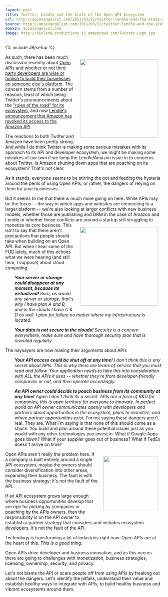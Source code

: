 ```yaml
---
layout: post
title: Twitter, Lendle and the State of the Open API Ecosystem
url: http://apievangelist.com/2011/03/22/twitter-lendle-and-the-state-of-the-open-api-ecosystem/
source: http://apievangelist.com/2011/03/22/twitter-lendle-and-the-state-of-the-open-api-ecosystem/
domain: apievangelist.com
image: http://kinlane-productions.s3.amazonaws.com/Twitter-Logo.jpg
---
```

{% include JB/setup %}<p><img style="padding: 15px;" src="http://kinlane-productions.s3.amazonaws.com/Twitter-Logo.jpg" alt="" width="250" align="right" />As such, there has been much discussion recently about <a title="Open APIs and whether or not third party developers are wise or follish to build their businesses on someones elses platform." href="http://blog.apievangelist.com/2011/03/22/twitter-lendle-and-the-state-of-the-open-api-ecosystem/">Open APIs and whether or not third party developers are wise or foolish to build their businesses on someone else's platform</a>.  The concern stems from a number of reasons, least of which being Twitter's pronouncements about the <a title="&quot;Rules of the Road&quot; for Its Ecosystem" href="http://dev.twitter.com/pages/api_terms">"rules of the road" for its ecosystem</a>, and now <a title="Lendles announcement that Amazon has revoked its access to the Amazon API" href="http://lendle.me/">Lendle's announcement that Amazon has revoked its access to the Amazon API</a>.<p></p>
The reactions to both Twitter and Amazon have been pretty strong.  And while I do think Twitter is making some serious mistakes with its approach to its API and developer ecosystem, we might be making some mistakes of our own if we lump the Lendle/Amazon issue in to concerns about Twitter.  Is Amazon shutting down apps that are poaching on its ecosystem?  That's not clear.<p></p>
As it stands, everyone seems to be stirring the pot and feeding the hysteria around the perils of using Open APIs, or rather, the dangers of relying on them for your businesses..<p></p>
But it seems to me that there is much more going on here.  While APIs may be the focus -- the way in which apps and websites are connecting to a larger platform -- we're also looking at larger conflicts with new business models, whether those are publishing and DRM in the case of Amazon and Lendle or whether those conflicts are around a startup still struggling to monetize its core business.
<img style="padding: 15px;" src="http://kinlane-productions.s3.amazonaws.com/AWS_LOGO_CMYK.jpg" alt="" width="250" align="right" />
This isn't to say that there aren't precautions that people should take when building on an Open API.  But when I hear some of the FUD lately, much of this echoes what we were hearing (and still hear, I suppose) about cloud computing.
<p style="padding-left: 30px;"><em><strong>Your server or storage could disappear at any moment, because its virtualized! </strong>Sure, as would any server or storage, that's why I have plan A and B, and in the clouds I have C &amp; D as well.  I plan for failure no matter where my infrastructure is located.</em>
<p style="padding-left: 30px;"><strong><em><strong>Your data is not secure in the clouds! </strong> </em></strong><em>Security is a concern everywhere, make sure and have thorough security plan that is revisited regularly.</em>
<strong> </strong><p></p>
The naysayers are now making their arguments about APIs
<p style="padding-left: 30px;"><em><strong>Your API access could be shut off at any time!</strong> I don't think this is any secret about APIs. This is why there are terms of service that you must read and follow.  Your application needs to take this into consideration with ALL the APIs it uses -- whether they're from developer-friendly companies or not, and then operate accordingly.</em>
<p style="padding-left: 30px;"><em><strong>An API owner could decide to poach business from its community at any time!</strong> Again I don't think its a secret.  APIs are a form of R&amp;D for companies, this is open territory for everyone to innovate.  In perfect world an API owner communicates openly with developers and partners about opportunities in the ecosystem,  plans to monetize, and where partner opportunities exist.</em>
I'm not saying these dangers aren't real.  They are.  What I'm saying is that none of this should come as a shock.  You build and plan around these potential issues just as you would with any other technologies you invest in.  What if Google Apps goes down?  What if your supplier goes out of business?  What if FedEx doesn't arrive on time?<p></p>
Open APIs aren't really the problem here.
<img style="padding: 15px;" src="http://kinlane-productions.s3.amazonaws.com/lendle-logo.png" alt="" width="175" align="right" />
If a company is built entirely around a single API ecosystem, maybe the owners should consider diversification into other areas, expanding their business.  The fault is with the business strategy; it's not the fault of the API.<p></p>
If an API ecosystem grows large enough where business opportunities develop that are ripe for picking by companies or poaching by the APIs owners, then the responsibility is on the API owner to establish a partner strategy that considers and includes ecosystem developers.  It's not the fault of the API.<p></p>
Technology is transforming a lot of industries right now.  Open APIs are at the heart of this.   <em>This is a good thing</em>.<p></p>
Open APIs drive developer and business innovation, and as this occurs there are going to challenges with monetization, business strategies, licensing, ownership, security, and privacy.<p></p>
Let's not blame the API or scare people off from using APIs by freaking out about the dangers.   Let's identify the pitfalls, understand their value and establish healthy ways to integrate with APIs, to build healthy business and vibrant ecosystems around them.
</p>
